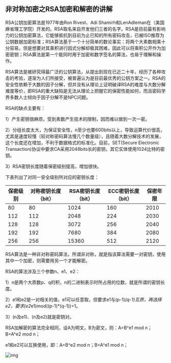 ## 非对称加密之RSA加密和解密的讲解

 RSA公钥加密算法是1977年由Ron Rivest、Adi Shamirh和LenAdleman在（美国麻省理工学院）开发的。RSA取名来自开发他们三者的名字。RSA是目前最有影响力的公钥加密算法，它能够抵抗到目前为止已知的所有密码攻击，已被ISO推荐为公钥数据加密标准；RSA算法基于一个十分简单的数论事实：将两个大素数相乘十分容易，但是想要对其乘积进行因式分解却极其困难，因此可以将乘积公开作为加密密钥；RSA算法是第一个能同时用于加密和数字签名的算法，也易于理解和操作。

  RSA算法是被研究得最广泛的公钥算法，从提出到现在已近二十年，经历了各种攻击的考验，逐渐为人们所接受，被普遍认为是目前最优秀的公钥方案之一。RSA的安全性依赖于大数的因子分解，但并没有从理论上证明破译RSA的难度与大数分解难度等价，即RSA的重大缺陷是无法从理论上把握它的保密性能如何，而且密码学界多数人士倾向于因子分解不是NPC问题。





  RSA的缺点主要有：

  1）产生密钥很麻烦，受到素数产生技术的限制，因而难以做到一次一密。

  2）分组长度太大，为保证安全性，n至少也要600bits以上，导致运算代价很高，尤其是速度较慢（较对称密码算法慢几个数量级），且随着大数分解技术的发展，这个长度还在增加，不利于数据格式的标准化。目前，SET(Secure Electronic Transaction)协议中要求CA采用2048bits长的密钥，其它实体使用1024比特的密钥。

  3）RSA密钥长度随着保密级别提高，增加很快。

  下表列出了对同一安全级别所对应的密钥长度：

| 保密级别 | 对称密钥长度（bit） | RSA密钥长度（bit） | ECC密钥长度（bit） | 保密年限 |
| -------- | ------------------- | ------------------ | ------------------ | -------- |
| 80       | 80                  | 1024               | 160                | 2010     |
| 112      | 112                 | 2048               | 224                | 2030     |
| 128      | 128                 | 3072               | 256                | 2040     |
| 192      | 192                 | 7680               | 384                | 2080     |
| 256      | 256                 | 15360              | 512                | 2120     |

  RSA算法是一种非对称密码算法，所谓非对称，就是指该算法需要一对密钥，使用其中一个加密，则需要用另一个才能解密。

  RSA的算法涉及三个参数n、e1、e2：

  1）n是两个大质数p、q的积，n的二进制表示时所占用的位数，就是所谓的密钥长度。

  2）e1和e2是一对相关的值，e1可以任意取，但要求e1与(p-1)*(q-1)互质，再选择e2，要求(e2*e1)mod((p-1)*(q-1))=1。

  3）(n及e1)、(n及e2)就是密钥对。

  RSA加解密的算法完全相同，设A为明文，B为密文，则：A=B^e1 mod n；B=A^e2 mod n；

  e1和e2可以互换使用，即：A=B^e2 mod n；B=A^e1 mod n；

![img](https://gitcode.net/hankangwen/blog-image/-/raw/master/pictures/2022/08/12_9_36_42_1227623-20200102143843773-1145201632.png)

```

```

